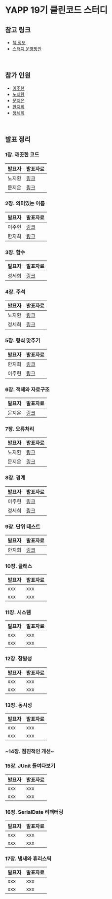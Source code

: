 # YAPP 19기 클린코드 스터디

## 참고 링크
- [책 정보](http://www.yes24.com/Product/Goods/11681152)
- [스터디 운영방안](https://zzang9haha.notion.site/YAPP-Clean-Code-44cc471c9ec449c388c44fea7a2771d3)

<br>

## 참가 인원
- [이주현](https://github.com/JuHyun419)
- [노지환](https://github.com/Ji-Ha)
- [문지은](https://github.com/s2moon98)
- [한지희]()
- [정세희]()

<br>

## 발표 정리

### 1장. 깨끗한 코드

| 발표자 | 발표자료 |
|------|--------|
| 노지환  | [링크](https://github.com/YAPP-19th/Clean-Code-Study/blob/main/1%EC%9E%A5/1%EC%9E%A5_%EA%B9%A8%EB%81%97%ED%95%9C%20%EC%BD%94%EB%93%9C_%EB%85%B8%EC%A7%80%ED%99%98.pdf)    |
| 문지은  | [링크](https://github.com/YAPP-19th/Clean-Code-Study/blob/main/1%EC%9E%A5/1%EC%9E%A5_%EA%B9%A8%EB%81%97%ED%95%9C%EC%BD%94%EB%93%9C_%EB%AC%B8%EC%A7%80%EC%9D%80.md)    |

### 2장. 의미있는 이름

| 발표자 | 발표자료 |
|------|--------|
| 이주현  | [링크](https://github.com/YAPP-19th/Clean-Code-Study/blob/main/2%EC%9E%A5/2%EC%9E%A5_%EC%9D%98%EB%AF%B8%EC%9E%88%EB%8A%94%EC%9D%B4%EB%A6%84_%EC%9D%B4%EC%A3%BC%ED%98%84.md)    |
| 한지희  | [링크](https://github.com/YAPP-19th/Clean-Code-Study/blob/main/2%EC%9E%A5/2%EC%9E%A5_%EC%9D%98%EB%AF%B8%EC%9E%88%EB%8A%94%EC%9D%B4%EB%A6%84_%ED%95%9C%EC%A7%80%ED%9D%AC.md)    |

### 3장. 함수

| 발표자 | 발표자료 |
|------|--------|
| 정세희  | [링크](https://github.com/YAPP-19th/Clean-Code-Study/blob/main/3%EC%9E%A5/sehee-3.md)    |

### 4장. 주석

| 발표자 | 발표자료 |
|------|--------|
| 노지환  | [링크](https://mountainous-grill-560.notion.site/4-66fc2be468aa40f39087b9d718cf2667)    |
| 정세희  | [링크](https://velog.io/@jshme/Clean-Code-2)    |

### 5장. 형식 맞추기

| 발표자 | 발표자료 |
|------|--------|
| 한지희  | [링크](https://plat2.notion.site/5-8b4f6470eac5496b8b4197759d56c7d1)    |
| 이주현  | [링크](https://github.com/YAPP-19th/Clean-Code-Study/blob/main/5%EC%9E%A5/5%EC%9E%A5_%ED%98%95%EC%8B%9D_%EB%A7%9E%EC%B6%94%EA%B8%B0_%EC%9D%B4%EC%A3%BC%ED%98%84.md)    |

### 6장. 객체와 자료구조

| 발표자 | 발표자료 |
|------|--------|
| 문지은  | [링크](https://github.com/YAPP-19th/Clean-Code-Study/blob/main/6%EC%9E%A5/6%EC%9E%A5_%EA%B0%9D%EC%B2%B4%EC%99%80%EC%9E%90%EB%A3%8C%EA%B5%AC%EC%A1%B0_%EB%AC%B8%EC%A7%80%EC%9D%80.md)    |

### 7장. 오류처리

| 발표자 | 발표자료 |
|------|--------|
| 노지환  | [링크](https://mountainous-grill-560.notion.site/7-900c0a25a1934e999991b29b01aac943)    |
| 문지은  | [링크](https://github.com/YAPP-19th/Clean-Code-Study/blob/main/7%EC%9E%A5/7%EC%9E%A5_%EC%98%A4%EB%A5%98%EC%B2%98%EB%A6%AC_%EB%AC%B8%EC%A7%80%EC%9D%80.md)    |

### 8장. 경계

| 발표자 | 발표자료 |
|------|--------|
| 이주현  | [링크](https://github.com/YAPP-19th/Clean-Code-Study/blob/main/8%EC%9E%A5/8%EC%9E%A5_%EA%B2%BD%EA%B3%84_%EC%9D%B4%EC%A3%BC%ED%98%84.md)    |
| 정세희  | [링크](https://velog.io/@jshme/Clean-Code-3)    |

### 9장. 단위 테스트

| 발표자 | 발표자료 |
|------|--------|
| 한지희  | [링크](https://plat2.notion.site/9-29297ad7b5f845a2a0ef2795b49aad54)    |

### 10장. 클래스

| 발표자 | 발표자료 |
|------|--------|
| xxx  | xxx    |
| xxx  | xxx    |

### 11장. 시스템

| 발표자 | 발표자료 |
|------|--------|
| xxx  | xxx    |
| xxx  | xxx    |

### 12장. 창발성

| 발표자 | 발표자료 |
|------|--------|
| xxx  | xxx    |
| xxx  | xxx    |

### 13장. 동시성

| 발표자 | 발표자료 |
|------|--------|
| xxx  | xxx    |
| xxx  | xxx    |

### ~14장. 점진적인 개선~

### 15장. JUnit 들여다보기

| 발표자 | 발표자료 |
|------|--------|
| xxx  | xxx    |
| xxx  | xxx    |

### 16장. SerialDate 리팩터링

| 발표자 | 발표자료 |
|------|--------|
| xxx  | xxx    |
| xxx  | xxx    |

### 17장. 냄새와 휴리스틱

| 발표자 | 발표자료 |
|------|--------|
| xxx  | xxx    |
| xxx  | xxx    |
